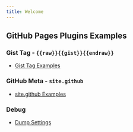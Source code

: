 ```yaml
---
title: Welcome
---
```


## GitHub Pages Plugins Examples

### Gist Tag - `{{raw}}{{gist}}{{endraw}}`

- [Gist Tag Examples](gist)


### GitHub Meta - `site.github`

- [site.github Examples](github)


### Debug

- [Dump Settings](debug)

